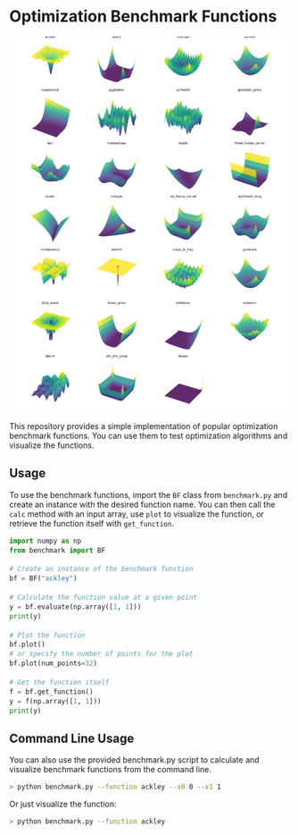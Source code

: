 # Optimization Benchmark Functions

![Benchmark Functions Overview](benchmark_functions_overview.png)

This repository provides a simple implementation of popular optimization benchmark functions. You can use them to test optimization algorithms and visualize the functions.

## Usage

To use the benchmark functions, import the `BF` class from `benchmark.py` and create an instance with the desired function name. You can then call the `calc` method with an input array, use `plot` to visualize the function, or retrieve the function itself with `get_function`.

~~~~python
import numpy as np
from benchmark import BF

# Create an instance of the benchmark function
bf = BF("ackley")

# Calculate the function value at a given point
y = bf.evaluate(np.array([1, 1]))
print(y)

# Plot the function
bf.plot()
# or specify the number of points for the plot
bf.plot(num_points=32)

# Get the function itself
f = bf.get_function()
y = f(np.array([1, 1]))
print(y)
~~~~

## Command Line Usage

You can also use the provided benchmark.py script to calculate and visualize benchmark functions from the command line.

~~~bash
> python benchmark.py --function ackley --x0 0 --x1 1
~~~

Or just visualize the function:

~~~bash
> python benchmark.py --function ackley
~~~

